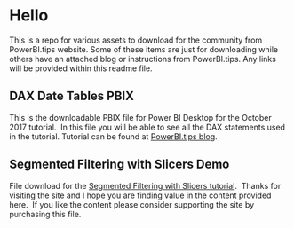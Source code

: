 # Hello
This is a repo for various assets to download for the community from PowerBI.tips website. Some of these items are just for downloading while others have an attached blog or instructions from PowerBI.tips. Any links will be provided within this readme file. 

## DAX Date Tables PBIX
This is the downloadable PBIX file for Power BI Desktop for the October 2017 tutorial.  In this file you will be able to see all the DAX statements used in the tutorial. Tutorial can be found at [PowerBI.tips blog](https://powerbi.tips/2017/11/creating-a-dax-calendar/).  

## Segmented Filtering with Slicers Demo
File download for the [Segmented Filtering with Slicers tutorial](https://powerbi.tips/2018/06/segmented-filtering-with-slicers/).  Thanks for visiting the site and I hope you are finding value in the content provided here.  If you like the content please consider supporting the site by purchasing this file.

